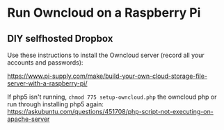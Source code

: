 # Run Owncloud on a Raspberry Pi

## DIY selfhosted Dropbox

Use these instructions to install the Owncloud server (record all your accounts and passwords):

https://www.pi-supply.com/make/build-your-own-cloud-storage-file-server-with-a-raspberry-pi/

If php5 isn't running, `chmod 775 setup-owncloud.php` the owncloud php or run through installing php5 again: https://askubuntu.com/questions/451708/php-script-not-executing-on-apache-server
